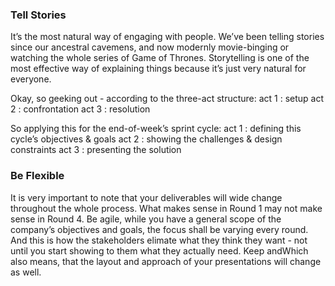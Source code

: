 ### Tell Stories 
It’s the most natural way of engaging with people. We’ve been telling stories since our ancestral cavemens, and now modernly movie-binging or watching the whole series of Game of Thrones. Storytelling is one of the most effective way of explaining things because it’s just very natural for everyone. 

Okay, so geeking out - according to the three-act structure:
act 1 : setup
act 2 : confrontation
act 3 : resolution

So applying this for the end-of-week’s sprint cycle:
act 1 : defining this cycle’s objectives & goals
act 2 : showing the challenges & design constraints
act 3 : presenting the solution

### Be Flexible
It is very important to note that your deliverables will wide change throughout the whole process. What makes sense in Round 1 may not make sense in Round 4. Be agile, while you have a general scope of the company’s objectives and goals, the focus shall be varying every round. And this is how the stakeholders elimate what they think they want - not until you start showing to them what they actually need. Keep andWhich also means, that the layout and approach of your presentations will change as well.